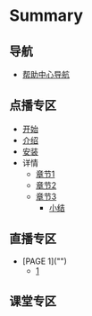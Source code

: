 # Summary

## 导航

* [帮助中心导航](dao-hang/bang-zhu-zhong-xin-dao-hang.md)

## 点播专区

* [开始](README.md)
* [介绍](chapters/1.md)
* [安装](chapters/2.md)
* 详情
  * [章节1](chapters/详情/章节1.md)
  * [章节2](chapters/详情/章节2.md)
  * [章节3](chapters/详情/1.md)
    * [小结](chapters/show1/1.md)

## 直播专区

* \[PAGE 1\]\(""\)
  * [1](chapters/show1/1.md)

## 课堂专区

